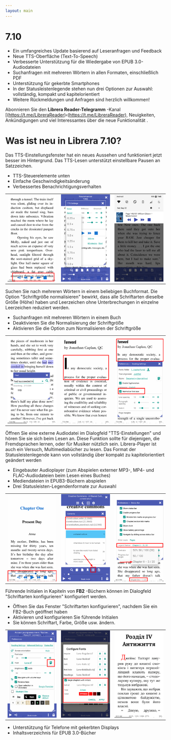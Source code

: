 ```yaml
---
layout: main
---
```


# 7.10

* Ein umfangreiches Update basierend auf Leseranfragen und Feedback
* Neue TTS-Oberfläche (Text-To-Speech)
* Verbesserte Unterstützung für die Wiedergabe von EPUB 3.0-Audiodateien
* Suchanfragen mit mehreren Wörtern in allen Formaten, einschließlich PDF
* Unterstützung für gekerbte Smartphones
* In der Statusleistenlegende stehen nun drei Optionen zur Auswahl: vollständig, kompakt und kapitelorientiert
* Weitere Rückmeldungen und Anfragen sind herzlich willkommen!

Abonnieren Sie den **Librera Reader-Telegramm** -Kanal [(https://t.me/LibreraReader)‹(https://t.me/LibreraReader), Neuigkeiten, Ankündigungen und viel Interessantes über die neue Funktionalität .

# Was ist neu in Librera 7.10?

Das TTS-Einstellungsfenster hat ein neues Aussehen und funktioniert jetzt besser im Hintergrund.
Das TTS-Lesen unterstützt einstellbare Pausen an Satzzeichen.

* TTS-Steuerelemente unten
* Einfache Geschwindigkeitsänderung
* Verbessertes Benachrichtigungsverhalten

||||
|-|-|-|
|![](1.png)|![](2.png)|![](3.png)|

Suchen Sie nach mehreren Wörtern in einem beliebigen Buchformat.
Die Option &quot;Schriftgröße normalisieren&quot; bewirkt, dass alle Schriftarten dieselbe Größe (Höhe) haben und Leerzeichen ohne Unterbrechungen in einzelne Leerzeichen reduziert werden.

* Suchanfragen mit mehreren Wörtern in einem Buch
* Deaktivieren Sie die Normalisierung der Schriftgröße
* Aktivieren Sie die Option zum Normalisieren der Schriftgröße

||||
|-|-|-|
|![](7.png)|![](8.png)|![](9.png)|

Öffnen Sie eine externe Audiodatei im Dialogfeld &quot;TTS-Einstellungen&quot; und hören Sie sie sich beim Lesen an.
Diese Funktion sollte für diejenigen, die Fremdsprachen lernen, oder für Musiker nützlich sein.
Librera-Player ist auch ein Versuch, Multimediabücher zu lesen.
Das Format der Statusleistenlegende kann von vollständig über kompakt zu kapitelorientiert geändert werden

* Eingebauter Audioplayer (zum Abspielen externer MP3-, MP4- und FLAC-Audiodateien beim Lesen eines Buches)
* Mediendateien in EPUB3-Büchern abspielen
* Drei Statusleisten-Legendenformate zur Auswahl

||||
|-|-|-|
|![](10.png)|![](11.png)|![](12.png)|

Führende Initialen in Kapiteln von **FB2** -Büchern können im Dialogfeld &quot;Schriftarten konfigurieren&quot; konfiguriert werden.

* Öffnen Sie das Fenster &quot;Schriftarten konfigurieren&quot;, nachdem Sie ein FB2-Buch geöffnet haben
* Aktivieren und konfigurieren Sie führende Initialen
* Sie können Schriftart, Farbe, Größe usw. ändern.

||||
|-|-|-|
|![](6.png)|![](4.png)|![](5.png)|

* Unterstützung für Telefone mit gekerbten Displays
* Inhaltsverzeichnis für EPUB 3.0-Bücher
